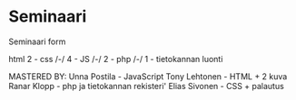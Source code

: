 # Seminaari
Seminaari form

html
2 - css /-/ 4 - JS /-/ 2 - php /-/ 1 - tietokannan luonti

MASTERED BY:
Unna Postila - JavaScript
Tony Lehtonen - HTML + 2 kuva
Ranar Klopp - php ja tietokannan rekisteri'
Elias Sivonen - CSS + palautus
